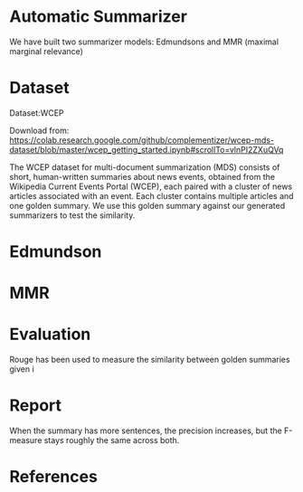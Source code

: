 # Automatic Summarizer
We have built two summarizer models: Edmundsons and MMR (maximal marginal relevance)

# Dataset
Dataset:WCEP 

Download from: https://colab.research.google.com/github/complementizer/wcep-mds-dataset/blob/master/wcep_getting_started.ipynb#scrollTo=vlnPI2ZXuQVq

The WCEP dataset for multi-document summarization (MDS) consists of short, human-written summaries about news events, obtained from the Wikipedia Current Events Portal (WCEP), each paired with a cluster of news articles associated with an event. Each cluster contains multiple articles and one golden summary. We use this golden summary against our generated summarizers to test the similarity.

# Edmundson

# MMR

# Evaluation
Rouge has been used to measure the similarity between golden summaries given i

# Report
When the summary has more sentences, the precision increases, but the F-measure stays roughly the same across both.

# References
